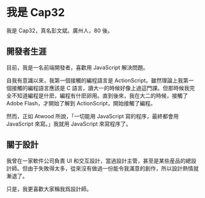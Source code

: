# 我是 Cap32

我是 Cap32，真名彭文斌。廣州人，80 後。

## 開發者生涯

目前，我是一名前端開發者，喜歡用 JavaScript 解決問題。

自我有意識以來，我第一個接觸的編程語言是 ActionScript。雖然理論上我第一個接觸的編程語言應該是 C 語言，讀大一的時候好像上過這門課。但那時候我完全不知道編程是什麽，編程有什麽卵用。直到後來，我在大二的時候，接觸了 Adobe Flash，才開始了解到 ActionScript，開始接觸了編程。

然而，正如 Atwood 所說，「一切能用 JavaScript 寫的程序，最終都會用 JavaScript 來寫。」我就用 JavaScript 來寫程序了。

## 關于設計

我曾在一家軟件公司負責 UI 和交互設計，當過設計主管，甚至是某些産品的總設計師。但由于失敗得太多，從來沒有做過一份能令我滿意的創作，所以設計熱情就漸退了。

只是，我更喜歡大家稱我爲設計師。

